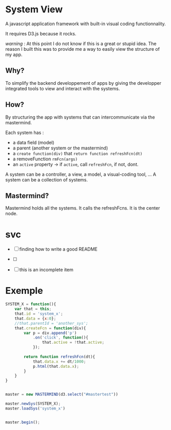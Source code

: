 # System View
A javascript application framework with built-in visual coding functionnality.

It requires D3.js because it rocks.

*warning* : At this point I do not know if this is a great or stupid idea. The reason I built this was to provide me a way to easily view the structure of my app.


## Why?
To simplify the backend developpement of apps by giving the developper integrated tools to view and interact with the systems. 


## How?
By structuring the app with systems that can intercommunicate via the mastermind.

Each system has :
* a data field (model)
* a parent (another system or the mastermind)
* a `create function(div)` that `return function refreshFcn(dt)`
* a removeFunction `rmFcn(args)`
* an `active` property -> if `active`, call `refreshFcn`, if not, dont.

A system can be a controller, a view, a model, a visual-coding tool, ...
A system can be a collection of systems.


## Mastermind?
Mastermind holds all the systems.
It calls the refreshFcns.
It is the center node.


# svc
- [ ] finding how to write a good README
- [ ]
- [ ] this is an incomplete item



# Exemple
```javascript
SYSTEM_X = function(){
	var that = this;
	that.id = 'system_x';
	that.data = {x:0};
	//that.parentId = 'another_sys';
	that.createFcn = function(div){
	  	var p = div.append('p')
	  		.on('click', function(){
	  			that.active = !that.active;
	  		});
	  	
		return function refreshFcn(dt){
			that.data.x += dt/1000;
			p.html(that.data.x);
		}
	}
}


master = new MASTERMIND(d3.select("#mastertest"))

master.newSys(SYSTEM_X);
master.loadSys('system_x')


master.begin();

```

